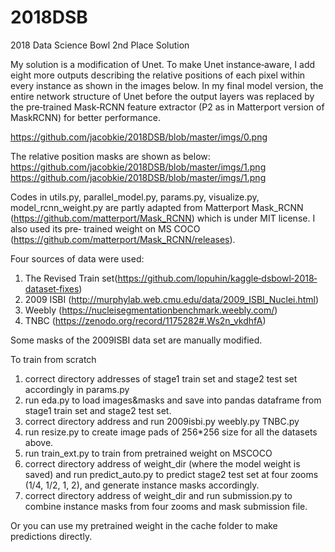 # 2018DSB
2018 Data Science Bowl 2nd Place Solution

My solution is a modification of Unet. To make Unet instance‐aware, I add eight more outputs 
describing the relative positions of each pixel within every instance as shown in the images below.  In my final model version, the entire network structure of Unet before the output layers was replaced by the 
pre‐trained Mask‐RCNN feature extractor (P2 as in Matterport version of MaskRCNN) for better 
performance. 

https://github.com/jacobkie/2018DSB/blob/master/imgs/0.png

The relative position masks are shown as below:
https://github.com/jacobkie/2018DSB/blob/master/imgs/1.png
https://github.com/jacobkie/2018DSB/blob/master/imgs/1.png
 
Codes in utils.py, parallel_model.py, params.py, visualize.py, model_rcnn_weight.py 
are partly adapted from Matterport Mask_RCNN 
(https://github.com/matterport/Mask_RCNN) which is under MIT license. I also used its pre‐
trained weight on MS COCO (https://github.com/matterport/Mask_RCNN/releases).  

Four sources of data were used:  
1. The Revised Train set(https://github.com/lopuhin/kaggle‐dsbowl‐2018‐dataset‐fixes) 
2. 2009 ISBI (http://murphylab.web.cmu.edu/data/2009_ISBI_Nuclei.html) 
3. Weebly (https://nucleisegmentationbenchmark.weebly.com/) 
4. TNBC (https://zenodo.org/record/1175282#.Ws2n_vkdhfA)  
 
Some masks of the 2009ISBI data set are manually modified. 

To train from scratch
1. correct directory addresses of stage1 train set and stage2 test set accordingly in params.py
2. run eda.py  to load images&masks and save into pandas dataframe from stage1 train set and stage2 test set.
3. correct directory address and run 2009isbi.py weebly.py TNBC.py
4. run resize.py to create image pads of 256*256 size for all the datasets above.
6. run train_ext.py to train from pretrained weight on MSCOCO
7. correct directory address of weight_dir (where the model weight is saved) and run predict_auto.py to predict stage2 test set at four zooms (1/4, 1/2, 1, 2), and generate instance masks accordingly. 
8. correct directory address of weight_dir and run submission.py to combine instance masks from four zooms and mask submission file. 

Or you can use my pretrained weight in the cache folder to make predictions directly. 
